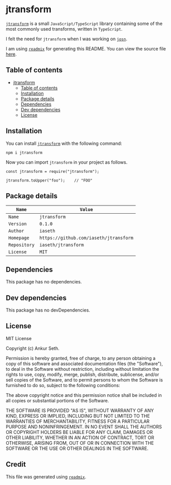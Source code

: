 
# jtransform
[`jtransform`](https://www.npmjs.com/package/jtransform) is a small `JavaScript/TypeScript` library containing some of the most commonly used transforms, written in `TypeScript`.

I felt the need for `jtransform` when I was working on [`josn`](https://github.com/iaseth/josn).

I am using [`readmix`](https://github.com/iaseth/readmix) for generating this README.
You can view the source file [here](https://github.com/iaseth/jtransform/blob/master/README.md.rx).


## Table of contents
* [jtransform](#jtransform)
    * [Table of contents](#table-of-contents)
    * [Installation](#installation)
    * [Package details](#package-details)
    * [Dependencies](#dependencies)
    * [Dev dependencies](#dev-dependencies)
    * [License](#license)


## Installation
You can install [`jtransform`](https://www.npmjs.com/package/jtransform) with the following command:
```
npm i jtransform
```
Now you can import `jtransform` in your project as follows.
```
const jtransform = require("jtransform");
```
```
jtransform.toUpper("foo");    // "FOO"
```


## Package details
| `Name`       | `Value`                                |
| ------------ | -------------------------------------- |
| `Name`       | `jtransform`                           |
| `Version`    | `0.1.0`                                |
| `Author`     | `iaseth`                               |
| `Homepage`   | `https://github.com/iaseth/jtransform` |
| `Repository` | `iaseth/jtransform`                    |
| `License`    | `MIT`                                  |



## Dependencies
This package has no dependencies.


## Dev dependencies
This package has no devDependencies.


## License
MIT License

Copyright (c) Ankur Seth.

Permission is hereby granted, free of charge, to any person obtaining a copy
of this software and associated documentation files (the "Software"), to deal
in the Software without restriction, including without limitation the rights
to use, copy, modify, merge, publish, distribute, sublicense, and/or sell
copies of the Software, and to permit persons to whom the Software is
furnished to do so, subject to the following conditions:

The above copyright notice and this permission notice shall be included in all
copies or substantial portions of the Software.

THE SOFTWARE IS PROVIDED "AS IS", WITHOUT WARRANTY OF ANY KIND, EXPRESS OR
IMPLIED, INCLUDING BUT NOT LIMITED TO THE WARRANTIES OF MERCHANTABILITY,
FITNESS FOR A PARTICULAR PURPOSE AND NONINFRINGEMENT. IN NO EVENT SHALL THE
AUTHORS OR COPYRIGHT HOLDERS BE LIABLE FOR ANY CLAIM, DAMAGES OR OTHER
LIABILITY, WHETHER IN AN ACTION OF CONTRACT, TORT OR OTHERWISE, ARISING FROM,
OUT OF OR IN CONNECTION WITH THE SOFTWARE OR THE USE OR OTHER DEALINGS IN THE
SOFTWARE.


## Credit

This file was generated using [`readmix`](https://github.com/iaseth/readmix).


